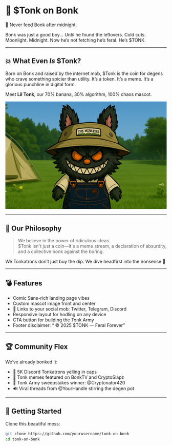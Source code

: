 # 🥊 $Tonk on Bonk

🥩 Never feed Bonk after midnight.

Bonk was just a good boy...
Until he found the leftovers.
Cold cuts. Moonlight. Midnight.
Now he’s not fetching 
he’s feral.
He’s $TONK.

---

## 💥 What Even *Is* $Tonk?

Born on Bonk and raised by the internet mob, $Tonk is the coin for degens who crave something spicier than utility. It’s a token. It’s a meme. It’s a glorious punchline in digital form.

Meet **Lil Tonk**, our 70% banana, 30% algorithm, 100% chaos mascot.

![Lil Tonk Mascot](tonk-image.jpg)

---

## 🧠 Our Philosophy

> We believe in the power of ridiculous ideas.  
> $Tonk isn't just a coin—it's a meme stream, a declaration of absurdity, and a collective bonk against the boring.

We Tonkatrons don’t just buy the dip. We dive headfirst into the nonsense 🍌

---

## 💣 Features

- Comic Sans-rich landing page vibes
- Custom mascot image front and center
- 🔗 Links to your social mob: Twitter, Telegram, Discord
- Responsive layout for hodling on any device
- CTA button for building the Tonk Army
- Footer disclaimer: “  © 2025 $TONK — Feral Forever”

---

## 🏆 Community Flex

We’ve already bonked it:
- 🎉 5K Discord Tonkatrons yelling in caps
- 🐸 Tonk memes featured on BonkTV and CryptoSlapz
- 💸 Tonk Army sweepstakes winner: @Cryptonator420
- 🔊 Viral threads from @YourHandle stirring the degen pot

---

## 🚀 Getting Started

Clone this beautiful mess:
```bash
git clone https://github.com/yourusername/tonk-on-bonk
cd tonk-on-bonk
